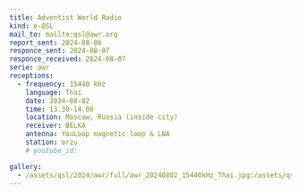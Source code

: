 ```yaml
---
title: Adventist World Radio
kind: e-QSL
mail_to: mailto:qsl@awr.org
report_sent: 2024-08-06
responce_sent: 2024-08-07
responce_received: 2024-08-07
serie: awr
receptions:
  - frequency: 15440 kHz
    language: Thai
    date: 2024-08-02
    time: 13.30-14.00
    location: Moscow, Russia (inside city)
    receiver: BELKA
    antenna: YouLoop magnetic loop & LNA
    station: orzu
    # youtube_id: 

gallery:
  - /assets/qsl/2024/awr/full/awr_20240802_15440kHz_Thai.jpg:/assets/qsl/2024/awr/small/awr_20240802_15440kHz_Thai.jpg
---
```


